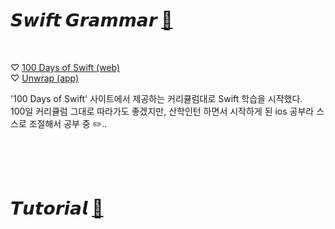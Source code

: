 
# 𝙎𝙬𝙞𝙛𝙩   𝙂𝙧𝙖𝙢𝙢𝙖𝙧     [🔗](https://github.com/dbqls200/Study-Swift/tree/main/SwiftGrammar)
 
 <br>  
 
♡ [100 Days of Swift (web)](https://www.hackingwithswift.com/100)  
♡  [Unwrap (app)](https://apps.apple.com/app/id1440611372)

'100 Days of Swift' 사이트에서 제공하는 커리큘럼대로 Swift 학습을 시작했다.  
100일 커리큘럼 그대로 따라가도 좋겠지만, 산학인턴 하면서 시작하게 된 ios 공부라 스스로 조절해서 공부 중 ✏️..  


<br>  
<br>  
<br>  


# 𝙏𝙪𝙩𝙤𝙧𝙞𝙖𝙡      [🔗](https://github.com/dbqls200/Study-Swift/tree/main/Tutorial)

